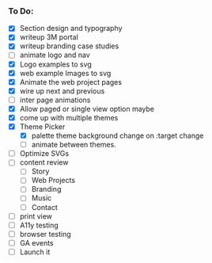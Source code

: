 ### To Do:

- [x] Section design and typography
- [x] writeup 3M portal
- [x] writeup branding case studies
- [ ] animate logo and nav
- [x] Logo examples to svg
- [x] web example Images to svg
- [x] Animate the web project pages
- [x] wire up next and previous
- [ ] inter page animations
- [x] Allow paged or single view option maybe
- [x] come up with multiple themes
- [x] Theme Picker
  - [x] palette theme background change on :target change
  - [ ] animate between themes.
- [ ] Optimize SVGs
- [ ] content review
  - [ ] Story
  - [ ] Web Projects
  - [ ] Branding
  - [ ] Music
  - [ ] Contact
- [ ] print view
- [ ] A11y testing
- [ ] browser testing
- [ ] GA events
- [ ] Launch it